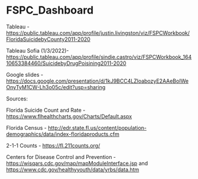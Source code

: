 # FSPC_Dashboard

Tableau - https://public.tableau.com/app/profile/justin.livingston/viz/FSPCWorkbook/FloridaSuicidebyCounty2011-2020

Tableau Sofia (1/3/2022)- https://public.tableau.com/app/profile/sindie.castro/viz/FSPCWorkbook_16410653384460/SuicidebyDrugPoisining2011-2020

Google slides - https://docs.google.com/presentation/d/1kJ9BCC4LZloabozyE2AAeBoIWeOnyTyM1CW-Lh3o05c/edit?usp=sharing


Sources:

Florida Suicide Count and Rate - https://www.flhealthcharts.gov/Charts/Default.aspx

Florida Census - http://edr.state.fl.us/content/population-demographics/data/index-floridaproducts.cfm

2-1-1 Counts - https://fl.211counts.org/

Centers for Disease Control and Prevention - https://wisqars.cdc.gov/map/mapModuleInterface.jsp and https://www.cdc.gov/healthyyouth/data/yrbs/data.htm
